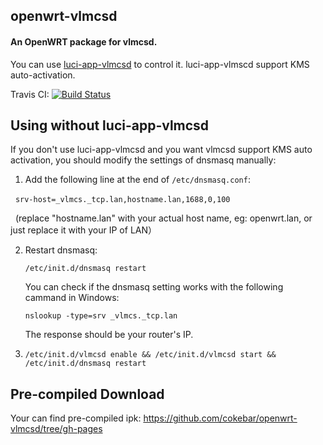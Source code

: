 openwrt-vlmcsd
-----
#### An OpenWRT package for vlmcsd.

You can use [luci-app-vlmcsd](https://github.com/cokebar/luci-app-vlmcsd "") to control it. luci-app-vlmscd support KMS auto-activation.

Travis CI: [![Build Status](https://travis-ci.org/cokebar/openwrt-vlmcsd.svg?branch=master)](https://travis-ci.org/cokebar/openwrt-vlmcsd)

Using without luci-app-vlmcsd
-----
If you don't use luci-app-vlmcsd and you want vlmcsd support KMS auto activation, you should modify the settings of dnsmasq manually:

1. Add the following line at the end of `/etc/dnsmasq.conf`:

   `srv-host=_vlmcs._tcp.lan,hostname.lan,1688,0,100`
   
   (replace "hostname.lan" with your actual host name, eg: openwrt.lan, or just replace it with your IP of LAN）

2. Restart dnsmasq:

   `/etc/init.d/dnsmasq restart`

   You can check if the dnsmasq setting works with the following cammand in Windows:
   
   `nslookup -type=srv _vlmcs._tcp.lan`
   
   The response should be your router's IP.

3. `/etc/init.d/vlmcsd enable && /etc/init.d/vlmcsd start && /etc/init.d/dnsmasq restart`

Pre-compiled Download
-----
Your can find pre-compiled ipk:
https://github.com/cokebar/openwrt-vlmcsd/tree/gh-pages
